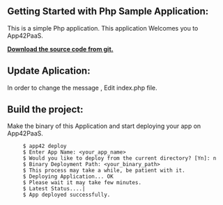 Getting Started with Php Sample Application:
----------------------------------------------------

This is a simple Php application. This application Welcomes you to App42PaaS.

<b>[Download the source code from git.](https://github.com/shephertz/App42_PaaS_SampleApps/archive/master.zip)</b>

Update Aplication:
-------------------

In order to change the message , Edit index.php file.


Build the project:
------------------

 Make the binary of this Application and start deploying your app on App42PaaS.
        
         $ app42 deploy
         $ Enter App Name: <your_app_name>
         $ Would you like to deploy from the current directory? [Yn]: n
         $ Binary Deployment Path: <your_binary_path>
         $ This process may take a while, be patient with it.
         $ Deploying Application... OK
         $ Please wait it may take few minutes.
         $ Latest Status....|
         $ App deployed successfully.




